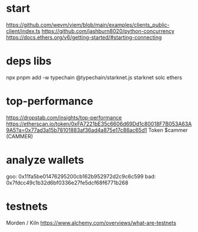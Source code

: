 # start
https://github.com/wevm/viem/blob/main/examples/clients_public-client/index.ts
https://github.com/jashburn8020/python-concurrency
https://docs.ethers.org/v6/getting-started/#starting-connecting
# deps libs
npx pnpm add -w typechain @typechain/starknet.js starknet solc ethers
# top-performance
https://dropstab.com/insights/top-performance
https://etherscan.io/token/0xFA7221bE35c6606d69Dd1c80018F7B053A63A9A5?a=0x77ad3a15b78101883af36ad4a875e17c86ac65d1
Token
$cammer (CAMMER)
# analyze wallets
goo: 0x11fa5be01476295200cb162b952972d2c9c6c599
bad: 0x7fdcc49c1b32d6bf0336e27fe5dcf68f6771b268
# testnets
Morden / Kiln
https://www.alchemy.com/overviews/what-are-testnets